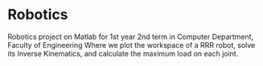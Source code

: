 # Robotics
Robotics project on Matlab for 1st year 2nd term in Computer Department, Faculty of Engineering Where we plot the workspace of a RRR robot, solve its Inverse Kinematics, and calculate the maximum load on each joint.
